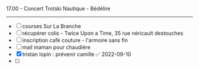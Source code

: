 17.00 - Concert Trotski Nautique - Bédélire

---

- [ ] courses Sur La Branche
- [ ] récupérer colis - Twice Upon a Time, 35 rue néricault destouches
- [ ] inscription café couture - l'armoire sans fin
- [ ] mail maman pour chaudière 
- [x] tristan lopin : prévenir camille ✅ 2022-09-10
- [ ] 